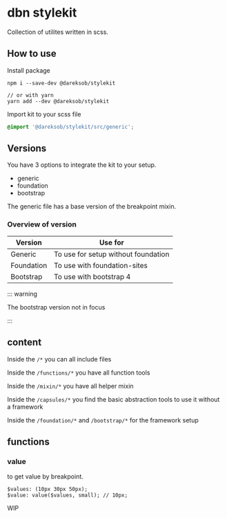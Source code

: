 # dbn stylekit
Collection of utilites written in scss.

## How to use

Install package
````
npm i --save-dev @dareksob/stylekit

// or with yarn
yarn add --dev @dareksob/stylekit
````

Import kit to your scss file
````scss
@import '@dareksob/stylekit/src/generic';
````

## Versions

You have 3 options to integrate the kit to your setup.
- generic
- foundation
- bootstrap

The generic file has a base version of the breakpoint mixin.


### Overview of version
| Version  | Use for | 
|---|---|
|  Generic  |  To use for setup without foundation |
|  Foundation  |  To use with foundation-sites |
|  Bootstrap  |  To use with bootstrap 4 |

::: warning

The bootstrap version not in focus

:::


## content

Inside the `/*` you can all include files

Inside the `/functions/*` you have all function tools

Inside the `/mixin/*` you have all helper mixin

Inside the `/capsules/*` you find the basic abstraction tools to use it without a framework

Inside the `/foundation/*` and `/bootstrap/*` for the framework setup

 

## functions

### value
to get value by breakpoint.

```
$values: (10px 30px 50px);
$value: value($values, small); // 10px;
```

WIP
